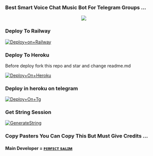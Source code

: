 ### Best Smart Voice Chat Music Bot For Telegram Groups ...


<p align="center"><a href="https://t.me/xmartperson"><img src="https://telegra.ph/file/0d0cd252270861a6838ce.jpg"></a></p>




### Deploy To Railway

[![Deploy+on+Railway](https://railway.app/button.svg)](https://railway.app/new/template?template=https://github.com/S780821/Rockerz_Musicplayer&envs=API_ID,API_HASH,BOT_TOKEN,BOT_USERNAME,STRING_SESSION)


### Deploy To Heroku
Before deploy fork this repo and star and change readme.md 

[![Deploy+On+Heroku](https://www.herokucdn.com/deploy/button.svg)](https://heroku.com/deploy?template=https://github.com/sunnybabuuu/Rockerz_Musicplayer)

### Deploy in heroku on telegram

[![Deploy+On+Tg](https://img.shields.io/badge/DEPLOY%20VIA%20TELEGRAM%20BOT-blueviolet?style=for-the-badge&logo=telegram)](https://telegram.dog/XTZ_HerokuBot?start=Uzc4MDgyMS9Sb2NrZXJ6X011c2ljcGxheWVyIFhtYXJ0eQ)

### Get String Session

[![GenerateString](https://img.shields.io/badge/repl.it-generateString-yellowgreen)](https://replit.com/@S780821/RoCkErZSeSsioN)



### Copy Pasters You Can Copy This But Must Give Credits ...

#### Main Developer = [ᴘᴇʀғᴇᴄᴛ sᴀʟɪᴍ](https://t.me/Xmartperson)
